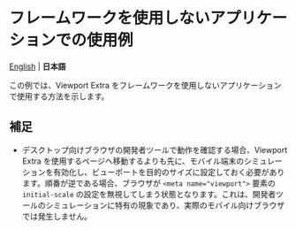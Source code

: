 # フレームワークを使用しないアプリケーションでの使用例

[English](/examples/no-framework/README.md) | **日本語**

この例では、Viewport Extra をフレームワークを使用しないアプリケーションで使用する方法を示します。

## 補足

- デスクトップ向けブラウザの開発者ツールで動作を確認する場合、Viewport Extra を使用するページへ移動するよりも先に、モバイル端末のシミュレーションを有効化し、ビューポートを目的のサイズに設定しておく必要があります。順番が逆である場合、ブラウザが `<meta name="viewport">` 要素の `initial-scale` の設定を無視してしまう状態となります。これは、開発者ツールのシミュレーションに特有の現象であり、実際のモバイル向けブラウザでは発生しません。
